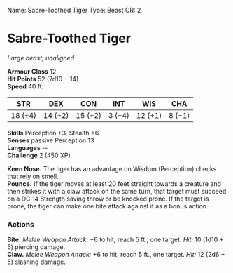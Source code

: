 Name: Sabre-Toothed Tiger
Type: Beast
CR: 2

# Sabre-Toothed Tiger 
_Large beast, unaligned_

**Armour Class** 12    
**Hit Points** 52 (7d10 + 14)    
**Speed** 40 ft. 

| STR     | DEX     | CON     | INT     | WIS     | CHA     |
|---------|---------|---------|---------|---------|---------|
| 18 (+4) | 14 (+2) | 15 (+2) | 3 (−4)  | 12 (+1) | 8 (−1)  |  

**Skills** Perception +3, Stealth +6    
**Senses** passive Perception 13    
**Languages** --    
**Challenge** 2 (450 XP) 

**Keen Nose.** The tiger has an advantage on Wisdom (Perception) checks that rely on smell.    
**Pounce.** If the tiger moves at least 20 feet straight towards a creature and then strikes it with a claw attack on the same turn, that target must succeed on a DC 14 Strength saving throw or be knocked prone. If the target is prone, the tiger can make one bite attack against it as a bonus action. 

### Actions    
**Bite.** _Melee Weapon Attack:_ +6 to hit, reach 5 ft., one target. _Hit:_ 10 (1d10 + 5) piercing damage.    
**Claw.** _Melee Weapon Attack:_ +6 to hit, reach 5 ft., one target. _Hit:_ 12 (2d6 + 5) slashing damage.